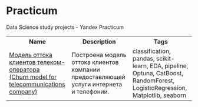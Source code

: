 # Practicum
Data Science study projects - Yandex Practicum
<table>
<tbody>
<tr><th>Name</th><th>Description</th><th>Tags</th></tr>
<tr><td><a href='churn_model_telecom'>Модель оттока клиентов телеком-оператора </br>(Churn model for telecommunications company) </a></td><td>Построена модель оттока клиентов компании предоставляющей услуги интернета и телефонии.</td><td>classification, pandas, scikit-learn, EDA, pipeline, Optuna, CatBoost, RandomForest, LogisticRegression, Matplotlib, seaborn </td></tr>
<tbody>
<table>
